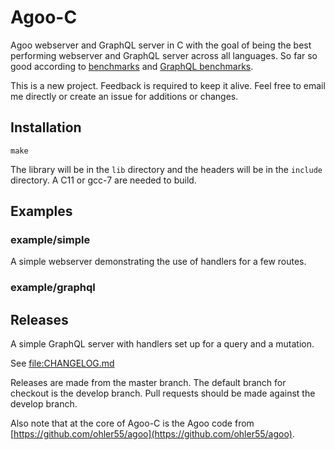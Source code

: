 # Agoo-C

Agoo webserver and GraphQL server in C with the goal of being the best
performing webserver and GraphQL server across all languages. So far
so good according to
[benchmarks](https://github.com/the-benchmarker/web-frameworks) and
[GraphQL benchmarks](https://github.com/ohler55/graphql-benchmarks).

This is a new project. Feedback is required to keep it alive. Feel free to
email me directly or create an issue for additions or changes.

## Installation

```
make
```

The library will be in the `lib` directory and the headers will be in the `include` directory.
A C11 or gcc-7 are needed to build.

## Examples

### example/simple

A simple webserver demonstrating the use of handlers for a few routes.

### example/graphql

## Releases

A simple GraphQL server with handlers set up for a query and a mutation.

See [file:CHANGELOG.md](CHANGELOG.md)

Releases are made from the master branch. The default branch for checkout is
the develop branch. Pull requests should be made against the develop branch.

Also note that at the core of Agoo-C is the Agoo code from
[https://github.com/ohler55/agoo](https://github.com/ohler55/agoo).
